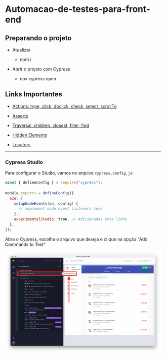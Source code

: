 # Automacao-de-testes-para-front-end

## Preparando o projeto

- Atualizar
  - npm i

- Abrir o projeto com Cypress
  - npx cypress open

## Links Importantes

- [Actions: type, click, dbclick, check, select, scrollTo](https://example.cypress.io/commands/actions)

- [Asserts](https://example.cypress.io/commands/assertions)

- [Traversal: children, closest, filter, find](https://example.cypress.io/commands/traversal)

- [Hidden Elements](https://www.tutorialspoint.com/cypress/cypress_hidden_elements.htm)

- [Locators](https://www.tutorialspoint.com/cypress/cypress_locators.htm)



---

### Cypress Studio

Para configurar o Studio, vamos no arquivo `cypress.config.js`:

```javascript
const { defineConfig } = require("cypress");

module.exports = defineConfig({
  e2e: {
    setupNodeEvents(on, config) {
      // implement node event listeners here
    },
    experimentalStudio: true, // Adicionamos esta linha
  },
});


```

Abra o Cypress, escolha o arquivo que deseja e clique na opção "Add Commands to Test" 

![](images/studiopng.png)


